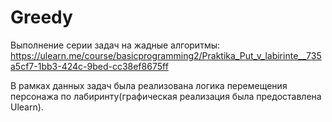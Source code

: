 # Greedy
Выполнение серии задач на жадные алгоритмы: https://ulearn.me/course/basicprogramming2/Praktika_Put_v_labirinte__735a5cf7-1bb3-424c-9bed-cc38ef8675ff

В рамках данных задач была реализована логика перемещения персонажа по лабиринту(графическая реализация была предоставлена Ulearn).
